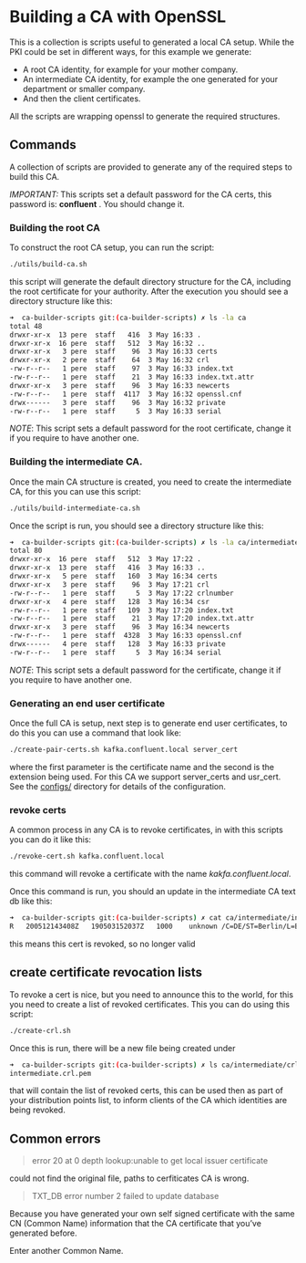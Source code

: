 # Building a CA with OpenSSL

This is a collection is scripts useful to generated a local CA setup. While the PKI could be set in different ways, for this example
we generate:

* A root CA identity, for example for your mother company.
* An intermediate CA identity, for example the one generated for your department or smaller company.
* And then the client certificates.

All the scripts are wrapping openssl to generate the required structures.


## Commands

A collection of scripts are provided to generate any of the required steps to build this CA.

*IMPORTANT:* This scripts set a default password for the CA certs, this password is: __confluent__ . You should change it.

### Building the root CA

To construct the root CA setup, you can run the script:

```bash
./utils/build-ca.sh
```

this script will generate the default directory structure for the CA, including the root certificate for your authority. After the execution you should see a directory structure like this:

```bash
➜  ca-builder-scripts git:(ca-builder-scripts) ✗ ls -la ca
total 48
drwxr-xr-x  13 pere  staff   416  3 May 16:33 .
drwxr-xr-x  16 pere  staff   512  3 May 16:32 ..
drwxr-xr-x   3 pere  staff    96  3 May 16:33 certs
drwxr-xr-x   2 pere  staff    64  3 May 16:32 crl
-rw-r--r--   1 pere  staff    97  3 May 16:33 index.txt
-rw-r--r--   1 pere  staff    21  3 May 16:33 index.txt.attr
drwxr-xr-x   3 pere  staff    96  3 May 16:33 newcerts
-rw-r--r--   1 pere  staff  4117  3 May 16:32 openssl.cnf
drwx------   3 pere  staff    96  3 May 16:32 private
-rw-r--r--   1 pere  staff     5  3 May 16:33 serial
```

*NOTE*: This script sets a default password for the root certificate, change it if you require to have another one.

### Building the intermediate CA.

Once the main CA structure is created, you need to create the intermediate CA, for this you can use this script:

```bash
./utils/build-intermediate-ca.sh
```

Once the script is run, you should see a directory structure like this:

```bash
➜  ca-builder-scripts git:(ca-builder-scripts) ✗ ls -la ca/intermediate
total 80
drwxr-xr-x  16 pere  staff   512  3 May 17:22 .
drwxr-xr-x  13 pere  staff   416  3 May 16:33 ..
drwxr-xr-x   5 pere  staff   160  3 May 16:34 certs
drwxr-xr-x   3 pere  staff    96  3 May 17:21 crl
-rw-r--r--   1 pere  staff     5  3 May 17:22 crlnumber
drwxr-xr-x   4 pere  staff   128  3 May 16:34 csr
-rw-r--r--   1 pere  staff   109  3 May 17:20 index.txt
-rw-r--r--   1 pere  staff    21  3 May 17:20 index.txt.attr
drwxr-xr-x   3 pere  staff    96  3 May 16:34 newcerts
-rw-r--r--   1 pere  staff  4328  3 May 16:33 openssl.cnf
drwx------   4 pere  staff   128  3 May 16:33 private
-rw-r--r--   1 pere  staff     5  3 May 16:34 serial
```
*NOTE*: This script sets a default password for the certificate, change it if you require to have another one.

### Generating an end user certificate

Once the full CA is setup, next step is to generate end user certificates, to do this you can use a command that look like:

```bash
./create-pair-certs.sh kafka.confluent.local server_cert
```
where the first parameter is the certificate name and the second is the extension being used. For this CA we support server_certs and usr_cert. See the [configs/](configs/) directory for details of the configuration.

### revoke certs

A common process in any CA is to revoke certificates, in with this scripts you can do it like this:

```bash
./revoke-cert.sh kafka.confluent.local
```

this command will revoke a certificate with the name _kakfa.confluent.local_.

Once this command is run, you should an update in the intermediate CA text db like this:

```bash
➜  ca-builder-scripts git:(ca-builder-scripts) ✗ cat ca/intermediate/index.txt
R	200512143408Z	190503152037Z	1000	unknown	/C=DE/ST=Berlin/L=Berlin/O=Confluent Ltd/CN=kafka.confluent.local
```

this means this cert is revoked, so no longer valid


## create certificate revocation lists

To revoke a cert is nice, but you need to announce this to the world, for this you need to create a list of revoked certificates. This you can do using this script:

```bash
./create-crl.sh
```

Once this is run, there will be a new file being created under

```bash
➜  ca-builder-scripts git:(ca-builder-scripts) ✗ ls ca/intermediate/crl
intermediate.crl.pem
```

that will contain the list of revoked certs, this can be used then as part of your distribution points list, to inform clients of the CA which identities are being revoked.


## Common errors

> error 20 at 0 depth lookup:unable to get local issuer certificate

could not find the original file, paths to cerfiticates CA is wrong.

> TXT_DB error number 2 failed to update database

Because you have generated your own self signed certificate with the same CN (Common Name) information that the CA certificate that you’ve generated before.

Enter another Common Name.
